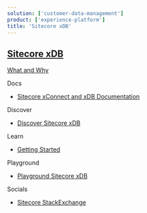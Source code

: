 ```yaml
---
solution: ['customer-data-management']
product: ['experience-platform']
title: 'Sitecore xDB'
---
```


## [Sitecore xDB]()

[What and Why]()

Docs

- [Sitecore xConnect and xDB Documentation](https://doc.sitecore.com/en/developers/101/sitecore-experience-platform/xconnect-and-the-xdb.html)

Discover

- [Discover Sitecore xDB]()

Learn

- [Getting Started]()

Playground

- [Playground Sitecore xDB]()

Socials

- [Sitecore StackExchange](https://sitecore.stackexchange.com/questions/tagged/xdb)
